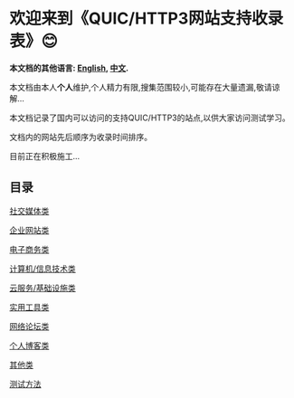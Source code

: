 # 欢迎来到《QUIC/HTTP3网站支持收录表》😊

**本文档的其他语言: [English](README_en.md), [中文](README.md).**

本文档由本人**个人**维护,个人精力有限,搜集范围较小,可能存在大量遗漏,敬请谅解...

本文档记录了国内可以访问的支持QUIC/HTTP3的站点,以供大家访问测试学习。

文档内的网站先后顺序为收录时间排序。

目前正在积极施工...


## 目录

[社交媒体类](Social-Media.md)

[企业网站类](Enterprises.md)

[电子商务类](Electronic-Commerce.md)

[计算机/信息技术类](CS-IT.md)

[云服务/基础设施类](Cloud-Services.md)

[实用工具类](Tool.md)

[网络论坛类](BBS.md)

[个人博客类](Personal-Blog.md)

[其他类](Other.md)

[测试方法](Test-method.md)


